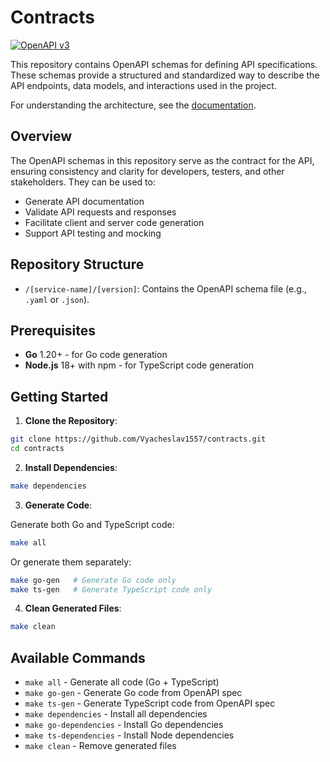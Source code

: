 # Contracts

[![OpenAPI v3](https://img.shields.io/badge/OpenAPI-v3-green)](https://swagger.io/specification/)

This repository contains OpenAPI schemas for defining API specifications. These schemas provide a structured and
standardized way to describe the API endpoints, data models, and interactions used in the project.

For understanding the architecture, see the [documentation](https://github.com/Vyacheslav1557/docs).

## Overview

The OpenAPI schemas in this repository serve as the contract for the API, ensuring consistency and clarity for
developers, testers, and other stakeholders. They can be used to:

- Generate API documentation
- Validate API requests and responses
- Facilitate client and server code generation
- Support API testing and mocking

## Repository Structure

- `/[service-name]/[version]`: Contains the OpenAPI schema file (e.g., `.yaml` or `.json`).

## Prerequisites

- **Go** 1.20+ - for Go code generation
- **Node.js** 18+ with npm - for TypeScript code generation

## Getting Started

1. **Clone the Repository**:

```bash
git clone https://github.com/Vyacheslav1557/contracts.git
cd contracts
```

2. **Install Dependencies**:

```bash
make dependencies
```

3. **Generate Code**:

Generate both Go and TypeScript code:

```bash
make all
```

Or generate them separately:

```bash
make go-gen   # Generate Go code only
make ts-gen   # Generate TypeScript code only
```

4. **Clean Generated Files**:

```bash
make clean
```

## Available Commands

- `make all` - Generate all code (Go + TypeScript)
- `make go-gen` - Generate Go code from OpenAPI spec
- `make ts-gen` - Generate TypeScript code from OpenAPI spec
- `make dependencies` - Install all dependencies
- `make go-dependencies` - Install Go dependencies
- `make ts-dependencies` - Install Node dependencies
- `make clean` - Remove generated files
